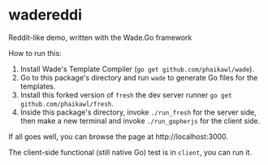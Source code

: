 wadereddi
=========

Reddit-like demo, written with the Wade.Go framework

How to run this:

1. Install Wade's Template Compiler (`go get github.com/phaikawl/wade`).  
2. Go to this package's directory and run `wade` to generate Go files for the templates.  
3. Install this forked version of `fresh` the dev server runner `go get github.com/phaikawl/fresh`.  
4. Inside this package's directory, invoke `./run_fresh` for the server side, then make a new terminal and invoke `./run_gopherjs` for the client side.  

If all goes well, you can browse the page at http://localhost:3000.

The client-side functional (still native Go) test is in `client`, you can run it.

